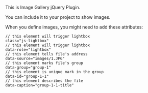 This is Image Gallery jQuery Plugin.

You can include it to your project to show images.

When you define images, you might need to add these attributes:

    // this element will trigger lightbox
    class="js-lightbox"
    // this element will trigger lightbox
    data-role="lightbox"
    // this element tells file's address
    data-source="images/1.JPG"
    // this element marks file's group
    data-group="group-1"
    // this element is unique mark in the group
    data-id="group-1-1"
    // this element describes the file
    data-caption="group-1-1-title"